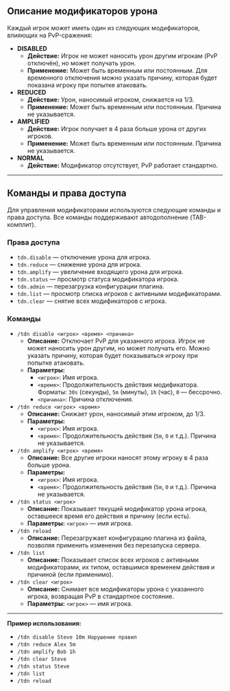 ## Описание модификаторов урона

Каждый игрок может иметь один из следующих модификаторов, влияющих на PvP-сражения:

- **DISABLED**
    - **Действие:** Игрок не может наносить урон другим игрокам (PvP отключён), но может получать урон.
    - **Применение:** Может быть временным или постоянным. Для временного отключения можно указать причину, которая будет показана игроку при попытке атаковать.
- **REDUCED**
    - **Действие:** Урон, наносимый игроком, снижается на 1/3.
    - **Применение:** Может быть временным или постоянным. Причина не указывается.
- **AMPLIFIED**
    - **Действие:** Игрок получает в 4 раза больше урона от других игроков.
    - **Применение:** Может быть временным или постоянным. Причина не указывается.
- **NORMAL**
    - **Действие:** Модификатор отсутствует, PvP работает стандартно.

---

## Команды и права доступа

Для управления модификаторами используются следующие команды и права доступа. Все команды поддерживают автодополнение (TAB-комплит).

### Права доступа

- `tdn.disable` — отключение урона для игрока.
- `tdn.reduce` — снижение урона для игрока.
- `tdn.amplify` — увеличение входящего урона для игрока.
- `tdn.status` — просмотр статуса модификатора игрока.
- `tdn.admin` — перезагрузка конфигурации плагина.
- `tdn.list` — просмотр списка игроков с активными модификаторами.
- `tdn.clear` — снятие всех модификаторов с игрока.

### Команды

- `/tdn disable <игрок> <время> <причина>`
    - **Описание:** Отключает PvP для указанного игрока. Игрок не может наносить урон другим, но может получать его. Можно указать причину, которая будет показываться игроку при попытке атаковать.
    - **Параметры:**
        - `<игрок>`: Имя игрока.
        - `<время>`: Продолжительность действия модификатора. Форматы: `30s` (секунды), `5m` (минуты), `1h` (час), `0` — бессрочно.
        - `<причина>`: Причина отключения.
- `/tdn reduce <игрок> <время>`
    - **Описание:** Снижает урон, наносимый этим игроком, до 1/3.
    - **Параметры:**
        - `<игрок>`: Имя игрока.
        - `<время>`: Продолжительность действия (`5m`, `0` и т.д.). Причина не указывается.
- `/tdn amplify <игрок> <время>`
    - **Описание:** Все другие игроки наносят этому игроку в 4 раза больше урона.
    - **Параметры:**
        - `<игрок>`: Имя игрока.
        - `<время>`: Продолжительность действия (`5m`, `0` и т.д.). Причина не указывается.
- `/tdn status <игрок>`
    - **Описание:** Показывает текущий модификатор урона игрока, оставшееся время его действия и причину (если есть).
    - **Параметры:** `<игрок>` — имя игрока.
- `/tdn reload`
    - **Описание:** Перезагружает конфигурацию плагина из файла, позволяя применить изменения без перезапуска сервера.
- `/tdn list`
    - **Описание:** Показывает список всех игроков с активными модификаторами, их типом, оставшимся временем действия и причиной (если применимо).
- `/tdn clear <игрок>`
    - **Описание:** Снимает все модификаторы урона с указанного игрока, возвращая PvP в стандартное состояние.
    - **Параметры:** `<игрок>` — имя игрока.

---

**Пример использования:**

- `/tdn disable Steve 10m Нарушение правил`
- `/tdn reduce Alex 5m`
- `/tdn amplify Bob 1h`
- `/tdn clear Steve`
- `/tdn status Steve`
- `/tdn list`
- `/tdn reload`
